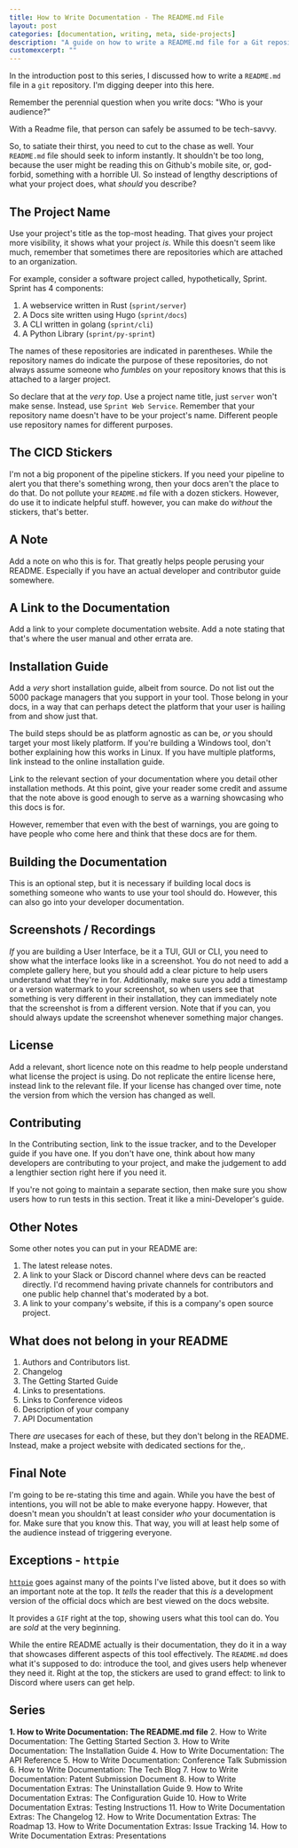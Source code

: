 ```yaml
---
title: How to Write Documentation - The README.md File
layout: post
categories: [documentation, writing, meta, side-projects]
description: "A guide on how to write a README.md file for a Git repository."
customexcerpt: ""
---
```


In the introduction post to this series, I discussed how to write a `README.md`
file in a `git` repository. I'm digging deeper into this here.

Remember the perennial question when you write docs: "Who is your audience?"

With a Readme file, that person can safely be assumed to be tech-savvy.

So, to satiate their thirst, you need to cut to the chase as well. Your
`README.md` file should seek to inform instantly. It shouldn't be too long,
because the user might be reading this on Github's mobile site, or, god-forbid,
something with a horrible UI. So instead of lengthy descriptions of what your
project does, what *should* you describe?

## The Project Name

Use your project's title as the top-most heading. That gives your project more
visibility, it shows what your project *is*. While this doesn't seem like much,
remember that sometimes there are repositories which are attached to an
organization.

For example, consider a software project called, hypothetically, Sprint. Sprint
has 4 components:

1. A webservice written in Rust (`sprint/server`)
2. A Docs site written using Hugo (`sprint/docs`)
3. A CLI written in golang (`sprint/cli`)
4. A Python Library (`sprint/py-sprint`)

The names of these repositories are indicated in parentheses. While the
repository names do indicate the purpose of these repositories, do not always
assume someone who *fumbles* on your repository knows that this is attached to
a larger project.

So declare that at the *very top*. Use a project name title, just `server`
won't make sense. Instead, use `Sprint Web Service`. Remember that your
repository name doesn't have to be your project's name. Different people use
repository names for different purposes.

## The CICD Stickers

I'm not a big proponent of the pipeline stickers. If you need your pipeline to
alert you that there's something wrong, then your docs aren't the place to do
that. Do not pollute your `README.md` file with a dozen stickers. However, do
use it to indicate helpful stuff. however, you can make do *without* the
stickers, that's better.

## A Note

Add a note on who this is for. That greatly helps people perusing your README.
Especially if you have an actual developer and contributor guide somewhere.

## A Link to the Documentation

Add a link to your complete documentation website. Add a note stating that
that's where the user manual and other errata are.

## Installation Guide

Add a *very* short installation guide, albeit from source. Do not list out the
5000 package managers that you support in your tool. Those belong in your docs,
in a way that can perhaps detect the platform that your user is hailing from
and show just that.

The build steps should be as platform agnostic as can be, *or* you should
target your most likely platform. If you're building a Windows tool, don't
bother explaining how this works in Linux. If you have multiple platforms, link
instead to the online installation guide.

Link to the relevant section of your documentation where you detail other
installation methods. At this point, give your reader some credit and assume
that the note above is good enough to serve as a warning showcasing who this
docs is for.

However, remember that even with the best of warnings, you are going to have
people who come here and think that these docs are for them.

## Building the Documentation

This is an optional step, but it is necessary if building local docs is
something someone who wants to use your tool should do. However, this can also
go into your developer documentation.

## Screenshots / Recordings

*If* you are building a User Interface, be it a TUI, GUI or CLI, you need to
show what the interface looks like in a screenshot. You do not need to add a
complete gallery here, but you should add a clear picture to help users
understand what they're in for. Additionally, make sure you add a timestamp or
a version watermark to your screenshot, so when users see that something is
very different in their installation, they can immediately note that the
screenshot is from a different version. Note that if you can, you should always
update the screenshot whenever something major changes.

## License

Add a relevant, short licence note on this readme to help people understand
what license the project is using. Do not replicate the entire license here,
instead link to the relevant file. If your license has changed over time, note
the version from which the version has changed as well.

## Contributing

In the Contributing section, link to the issue tracker, and to the Developer
guide if you have one. If you don't have one, think about how many developers
are contributing to your project, and make the judgement to add a lengthier
section right here if you need it.

If you're not going to maintain a separate section, then make sure you show users
how to run tests in this section. Treat it like a mini-Developer's guide.

## Other Notes

Some other notes you can put in your README are:

1. The latest release notes.
2. A link to your Slack or Discord channel where devs can be reacted directly. I'd recommend having private channels for contributors and one public help channel that's moderated by a bot.
3. A link to your company's website, if this is a company's open source project.

## What does not belong in your README

1. Authors and Contributors list.
2. Changelog
3. The Getting Started Guide
4. Links to presentations.
5. Links to Conference videos
6. Description of your company
7. API Documentation

There *are* usecases for each of these, but they don't belong in the README. Instead, make a project website with dedicated sections for the,.

## Final Note

I'm going to be re-stating this time and again. While you have the best of intentions, you will not be able to make everyone happy. However, that doesn't mean you shouldn't at least consider *who* your documentation is for. Make sure that you know this. That way, you will at least help some of the audience instead of triggering everyone.

## Exceptions - `httpie`

[`httpie`](https://github.com/httpie/httpie) goes against many of the points I've listed above, but it does so with an important note at the top. It *tells* the reader that this *is* a development version of the official docs which are best viewed on the docs website.

It provides a `GIF` right at the top, showing users what this tool can do. You are *sold* at the very beginning.

While the entire README actually is their documentation, they do it in a way that showcases different aspects of this tool effectively. The `README.md` does what it's supposed to do: introduce the tool, and gives users help whenever they need it. Right at the top, the stickers are used to grand effect: to link to Discord where users can get help.

## Series

**1. How to Write Documentation: The README.md file**
2. How to Write Documentation: The Getting Started Section
3. How to Write Documentation: The Installation Guide
4. How to Write Documentation: The API Reference
5. How to Write Documentation: Conference Talk Submission
6. How to Write Documentation: The Tech Blog
7. How to Write Documentation: Patent Submission Document
8. How to Write Documentation Extras: The Uninstallation Guide
9. How to Write Documentation Extras: The Configuration Guide
10. How to Write Documentation Extras: Testing Instructions
11. How to Write Documentation Extras: The Changelog
12. How to Write Documentation Extras: The Roadmap
13. How to Write Documentation Extras: Issue Tracking
14. How to Write Documentation Extras: Presentations
